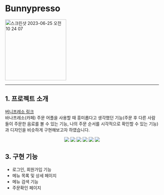 # Bunnypresso
<img width="200" alt="스크린샷 2023-06-25 오전 10 24 07" src="https://github.com/yjw0514/bunnypresso_FE/assets/76725372/840464ba-2727-4cad-bb6d-773b68a4c55b">

---

## 1. 프로젝트 소개
 [버니프레소 링크](https://bunnypresso-fe.fly.dev/) <br/>
바나프레소(카페) 주문 어플을 사용할 때 흥미롭다고 생각했던 기능(주문 후 다른 사람들이 주문한 음료를 볼 수 있는 기능, 나의 주문 순서를 시각적으로 확인할 수 있는 기능)과
디자인을 비슷하게 구현해보고자 하였습니다.

<p align="center">
<img src="https://img.shields.io/badge/Next.js-000000?style=for-the-badge&logo=Next.js&logoColor=white">
<img src="https://img.shields.io/badge/React-61DAFB?style=for-the-badge&logo=React&logoColor=white">
<img src="https://img.shields.io/badge/TypeScript-3178C6?style=for-the-badge&logo=TypeScript&logoColor=white">
<img src="https://img.shields.io/badge/Express-000000?style=for-the-badge&logo=Express&logoColor=white">
<img src="https://img.shields.io/badge/MongoDB-47A248?style=for-the-badge&logo=MongoDB&logoColor=white">
<img src="https://img.shields.io/badge/TailwindCSS-06B6D4?style=for-the-badge&logo=TailwindCSS&logoColor=white">
</p>

## 3. 구현 기능
- 로그인, 회원가입 기능
- 메뉴 목록 및 상세 페이지
- 메뉴 검색 기능
- 주문확인 페이지
